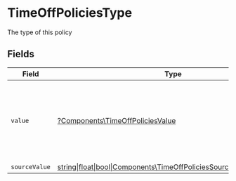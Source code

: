 # TimeOffPoliciesType

The type of this policy


## Fields

| Field                                                                                                                                      | Type                                                                                                                                       | Required                                                                                                                                   | Description                                                                                                                                | Example                                                                                                                                    |
| ------------------------------------------------------------------------------------------------------------------------------------------ | ------------------------------------------------------------------------------------------------------------------------------------------ | ------------------------------------------------------------------------------------------------------------------------------------------ | ------------------------------------------------------------------------------------------------------------------------------------------ | ------------------------------------------------------------------------------------------------------------------------------------------ |
| `value`                                                                                                                                    | [?Components\TimeOffPoliciesValue](../../Models/Components/TimeOffPoliciesValue.md)                                                        | :heavy_minus_sign:                                                                                                                         | The unified value for the type of the time off policy. If the provider does not specify this unit, the value will be set to unmapped_value | holiday                                                                                                                                    |
| `sourceValue`                                                                                                                              | [string\|float\|bool\|Components\TimeOffPoliciesSourceValue4\|array\|null](../../Models/Components/TimeOffPoliciesSourceValue.md)          | :heavy_minus_sign:                                                                                                                         | N/A                                                                                                                                        |                                                                                                                                            |